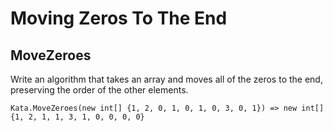 # Moving Zeros To The End
## MoveZeroes
Write an algorithm that takes an array and moves all of the zeros to the end, preserving the order of the other elements.
```
Kata.MoveZeroes(new int[] {1, 2, 0, 1, 0, 1, 0, 3, 0, 1}) => new int[] {1, 2, 1, 1, 3, 1, 0, 0, 0, 0}
```
